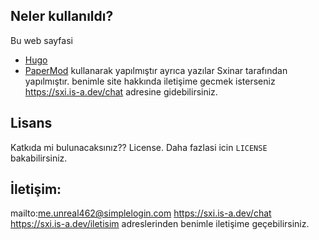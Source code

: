 ## Neler kullanıldı?

Bu web sayfasi 

* [Hugo](https://gohugo.io/)
* [PaperMod](https://github.com/adityatelange/hugo-PaperMod/)
kullanarak yapılmıştır ayrıca yazılar Sxinar tarafından yapılmıştır.
benimle site hakkında iletişime gecmek isterseniz https://sxi.is-a.dev/chat adresine gidebilirsiniz.

## Lisans

Katkıda mi bulunacaksınız?? License.  Daha fazlasi icin `LICENSE` bakabilirsiniz.

## İletişim:
mailto:me.unreal462@simplelogin.com
https://sxi.is-a.dev/chat
https://sxi.is-a.dev/iletisim adreslerinden benimle iletişime geçebilirsiniz.

